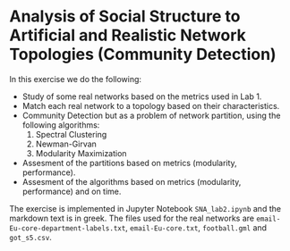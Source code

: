 # Analysis of Social Structure to Artificial and Realistic Network Topologies (Community Detection)

In this exercise we do the following:

- Study of some real networks based on the metrics used in Lab 1.
- Match each real network to a topology based on their characteristics.
- Community Detection but as a problem of network partition, using the following algorithms:
  1. Spectral Clustering
  2. Newman-Girvan
  3. Modularity Maximization
- Assesment of the partitions based on metrics (modularity, performance).
- Assesment of the algorithms based on metrics (modularity, performance) and on time.

The exercise is implemented in Jupyter Notebook `SNA_lab2.ipynb` and the markdown text is in greek. The files used for the real networks are `email-Eu-core-department-labels.txt`, `email-Eu-core.txt`, `football.gml` and `got_s5.csv`.
